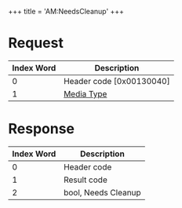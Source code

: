 +++
title = 'AM:NeedsCleanup'
+++

# Request

| Index Word | Description                                            |
|------------|--------------------------------------------------------|
| 0          | Header code \[0x00130040\]                             |
| 1          | [Media Type](Filesystem_services#MediaType "wikilink") |

# Response

| Index Word | Description         |
|------------|---------------------|
| 0          | Header code         |
| 1          | Result code         |
| 2          | bool, Needs Cleanup |

